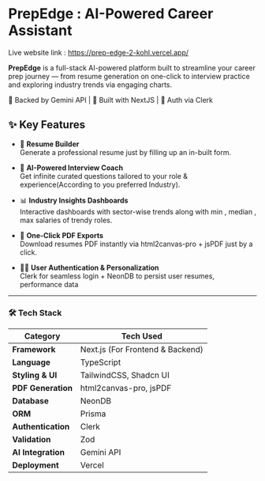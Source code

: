 
# PrepEdge : AI-Powered Career Assistant

Live website link : https://prep-edge-2-kohl.vercel.app/

**PrepEdge** is a full-stack AI-powered platform built to streamline your career prep journey — from resume generation on one-click to interview practice and exploring  industry trends via engaging charts.

🧠 Backed by Gemini API | 💽 Built with NextJS | 🔐 Auth via Clerk  



## ✨ Key Features

- 📝 **Resume  Builder**  
  Generate a professional resume just by filling up an in-built form.

- 🤖 **AI-Powered Interview Coach**  
  Get infinite curated questions tailored to your role & experience(According to you preferred Industry).

- 📊 **Industry Insights Dashboards**  
  Interactive dashboards with sector-wise trends along with min , median , max salaries of trendy roles.

- 📄 **One-Click PDF Exports**  
  Download resumes PDF instantly via html2canvas-pro + jsPDF just by a click.

- 🧑‍💼 **User Authentication & Personalization**  
  Clerk for seamless login + NeonDB to persist user resumes, performance data

---
### 🛠️ Tech Stack

| Category            | Tech Used                                      |
|---------------------|-------------------------------------------------|
| **Framework**        | Next.js (For Frontend & Backend)                             |
| **Language**         | TypeScript                                     |
| **Styling & UI**     | TailwindCSS, Shadcn UI   |
| **PDF Generation**   | html2canvas-pro, jsPDF                         |
| **Database**         | NeonDB                                         |
| **ORM**              | Prisma                                         |
| **Authentication**   | Clerk                                          |
| **Validation**       | Zod                                            |
| **AI Integration**   | Gemini API                                     |
| **Deployment**       | Vercel                                         |

